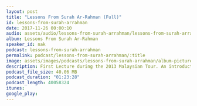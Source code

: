 ```yaml
---
layout: post
title: "Lessons From Surah Ar-Rahman (Full)"
id: lessons-from-surah-arrahman
date: 2017-11-26 00:00:10
audio: assets/audio/lessons-from-surah-arrahman/lessons-from-surah-arrahman.mp3
album: Lessons From Surah Ar-Rahman
speaker_id: nak
podcast: lessons-from-surah-arrahman
permalink: podcast/lessons-from-surah-arrahman/:title
image: assets/images/podcasts/lessons-from-surah-arrahman/album-picture-small.jpg
description: First Lecture during the 2013 Malaysian Tour. An introduction, really, to surah Ar Rahman. The lecture was made 5th September 2013 at the Wilayah Mosque, Kuala Lumpur, Malaysia.
podcast_file_size: 40.06 MB
podcast_duration: "01:23:28"
podcast_length: 40058324
itunes: 
google_play: 
---
```

